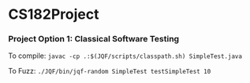 # CS182Project

### Project Option 1: Classical Software Testing

To compile: ```javac -cp .:$(JQF/scripts/classpath.sh) SimpleTest.java```

To Fuzz: ```./JQF/bin/jqf-random SimpleTest testSimpleTest 10```
